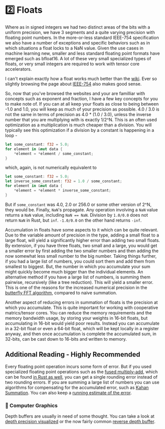 # 2️⃣ Floats
Where as in signed integers we had two distinct areas of the bits with a uniform precision, we
have 3 segments and a quite varying precision with floating point numbers. In the more-or-less standard
IEEE-754 specification we also have a number of exceptions and specific behaviors such as in which situations
a float locks to a NaN value. Given the use cases in machine learning new, smaller and less standard floating point
formats have emerged such as bfloat16. A lot of these very small specialized types of floats, or very small integers
are required to work with tensor core accelerators.

I can't explain exactly how a float works much better than the
[wiki](https://en.wikipedia.org/wiki/Floating-point_arithmetic). Ever so slightly browsing the page about
[IEEE-754](https://en.wikipedia.org/wiki/IEEE_754) also makes good sense.

So, now that you've browsed the websites and your are familliar with concepts such as exponent and fraction, I
have a few key concepts for you to make note of. If you can at all keep your floats as close to being between
-1.0 and 1.0, you will keep as much of your precision as possible. 4.0 / 3.0 is not the same in terms of precision
as 4.0 * (1.0 / 3.0), unless the inverse number that you are multiplying with is exactly 1/2^N. This is an often
used optimization as a multiplication is much cheaper than a division. You will typically see this optimization
if a division by a constant is happening in a loop -

```rust
let some_constant: f32 = 5.0;
for element in &mut data {
    *element = *element / some_constant;
}

```

which, again, is not numerically equivalent to

```rust
let some_constant: f32 = 5.0;
let inverse_some_constant: f32 = 1.0 / some_constant;
for element in &mut data {
    *element = *element * inverse_some_constant;
}

```

But if ```some_constant``` was 4.0, 2.0 or 256.0 or some other version of 2^N, they would be.
Finally, ```NaN```'s propagate.
Any operation involving a ```NaN``` value returns a ```NaN``` value, including ```NaN == NaN```.
Division by ```1.0/0.0``` does not return ```NaN``` in Rust, but ```inf```. ```-1.0/0.0```
on the other hand returns ```-inf```.

Accumulation in floats have some aspects to it which can be quite relevant.
Due to the variable amount of precision in the type, adding a small float to a large float, will
yield a significantly higher error than adding two small floats. By extension, if you have three
floats, two small and a large, you would get a smaller error by first adding the two smaller
numbers and then adding the now somewhat less small number to the big number. Taking things
further, if you had a large list of numbers, you could sort them and add them from smallest to
biggest. But, the number in which you accumulate your sum might quickly become much bigger than
the individual elements. An alternative method if you have a large list
of numbers, is summing them pairwise, recursively (like a tree reduction). This will yield a
smaller error. This is one of the reasons for the increased numerical precision in the
[butterfly FFT algorithm][0], compared to naive summation.

Another aspect of reducing errors in summation of floats is the precision at which you accumulate.
This is quite important for working with cooperative matrics/tensor cores. You can reduce the memory
requirements and the memory bandwidth usage, by storing your weights in 16-bit floats, but
accumulating in 16-bit would yield poor results. Instead you can accumulate in a 32-bit float or even
a 64-bit float, which will be kept locally in a register anyway, and then once accumulation is
complete the accumulated sum, in 32-bits, can be cast down to 16-bits and written to memory.

## Additional Reading - Highly Recommended
Every floating point operation incurs some form of error. But if you used specialized floating point operations
such as the [fused multiply-add](https://en.wikipedia.org/wiki/Multiply%E2%80%93accumulate_operation), which
can be found [in Rust as well](https://doc.rust-lang.org/std/primitive.f32.html#method.mul_add), you can get a
single rounding error instead of two rounding errors. If you are summing a large list of numbers you can use
algorithms for compensating for the accumulated error, such as
[Kahan Summation](https://en.wikipedia.org/wiki/Kahan_summation_algorithm). You can also keep a
[running estimate of the error](https://pbr-book.org/3ed-2018/Shapes/Managing_Rounding_Error).

### 🧬 Computer Graphics
Depth buffers are usually in need of some thought. You can take a look at
[depth precision visualized](https://developer.nvidia.com/content/depth-precision-visualized) or the now
fairly common [reverse depth buffer](https://www.danielecarbone.com/reverse-depth-buffer-in-opengl/).

[0]: https://en.wikipedia.org/wiki/Fast_Fourier_transform#Accuracy
